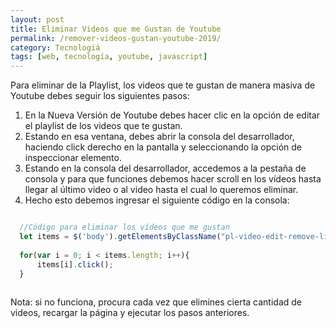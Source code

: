 ```yaml
---
layout: post
title: Eliminar Videos que me Gustan de Youtube
permalink: /remover-videos-gustan-youtube-2019/
category: Tecnologiá
tags: [web, tecnología, youtube, javascript]
---
```


Para eliminar de la Playlist, los videos que te gustan de manera masiva de Youtube debes seguir los siguientes pasos: 

1. En la Nueva Versión de Youtube debes hacer clic en la opción de editar el playlist de los videos
    que te gustan.
2. Estando en esa ventana, debes abrir la consola del desarrollador, haciendo click derecho en la pantalla
   y seleccionando la opción de inspeccionar elemento.
3. Estando en la consola del desarrollador, accedemos a la pestaña de consola y para que funciones debemos hacer
   scroll en los vídeos hasta llegar al último video o al video hasta el cual lo queremos eliminar.
4. Hecho esto debemos ingresar el siguiente código en la consola: 

```js

  //Código para eliminar los vídeos que me gustan  
  let items = $('body').getElementsByClassName("pl-video-edit-remove-liked-video"); 
 
  for(var i = 0; i < items.length; i++){
      items[i].click();
  }
  
```

Nota: si no funciona, procura cada vez que elimines cierta cantidad de videos, recargar la página y ejecutar los pasos anteriores.
